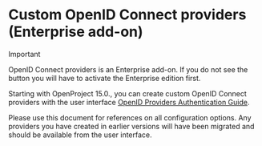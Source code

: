 # Custom OpenID Connect providers (Enterprise add-on)

> [!IMPORTANT]
> OpenID Connect providers is an Enterprise add-on. If you do not see the button you will have to activate the Enterprise edition first.

Starting with OpenProject 15.0., you can create custom OpenID Connect providers with the user interface [OpenID Providers Authentication Guide](../../../system-admin-guide/authentication/openid-providers/). 

Please use this document for references on all configuration options. Any providers you have created in earlier versions will have been migrated and should be available from the user interface.

